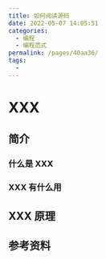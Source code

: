 ```yaml
---
title: 如何阅读源码
date: 2022-05-07 14:05:51
categories: 
  - 编程
  - 编程范式
permalink: /pages/40aa36/
tags: 
  - 
---
```


# XXX

## 简介

### 什么是 XXX

### XXX 有什么用

## XXX 原理

## 参考资料